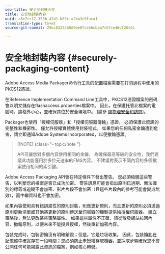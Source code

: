 ```yaml
---
seo-title: 安全地封裝內容
title: 安全地封裝內容
uuid: a5e7cc17-353b-47d1-b89c-a2ba3c9faca1
translation-type: tm+mt
source-git-commit: 29bc8323460d9be0fce66cbea7c6fce46df20d61

---
```



# 安全地封裝內容 {#securely-packaging-content}

Adobe Access Media Packager命令行工具的配置檔案需要在打包過程中使用的PKCS12憑證。

在Reference Implementation Command Line工具中，PKCS12憑證檔案的密碼會以明文儲存在flashaccess.properties檔案中。 因此，在保護托管此檔案的電腦時，請格外小心，並確保其位於安全環境中。 (請參 [閱物理安全和訪問](../../aaxs-secure-deployment-guidelines/physical-sec-and-access.md))。

Packager也使用「授權伺服器」和「授權伺服器傳輸」憑證。 必須保護此資訊的完整性和機密性。 僅允許授權實體使用封裝程式。 如果您的任何私密金鑰遭到危害，請立即通知Adobe Systems Incorporated，以便撤銷憑證。

>[!NOTE] {class=&quot;- topic/note &quot;}
>
>API可讓您對多個內容使用相同的金鑰。 為確保最高等級的安全性，我們建議此功能僅用於多位元速率的FMS內容。 不建議對表示不同內容的多個檔案使用相同的索引鍵。

Adobe Access Packaging API會在特定條件下發出警告。 您必須檢閱這些警告，以判斷您的檔案是否已成功加密。 警告訊息可能會指出原則已過期、無法識別的標籤或追蹤不會加密、影片片段不會加密（且這些片段內的參考可能會變成無效），而中繼資料也不會加密。

如果內容使用具有錯誤屬性的原則封裝，則應更新原則，而且更新的原則必須透過原則更新清單或其他將更新的原則傳送至伺服器的機制提供給授權伺服器。 建立策略後，無法更改某些策略屬性。 如果這些屬性不正確，請從散發網站拉回內容、撤銷原則，以便未來不能授與授權，然後重新加密內容。

包裝完成時，包裝密鑰沒有明確銷毀；但是，它是垃圾收集。 因此，包裝鑰匙在記憶體中確實存在一段時間；您必須防止未授權存取機器，並採取步驟確保您不會公開任何可能揭露此資訊的檔案，例如核心轉儲。
